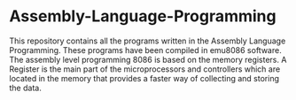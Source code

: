 # Assembly-Language-Programming
This repository contains all the programs written in the Assembly Language Programming. These programs have been compiled in emu8086 software. The assembly level programming 8086 is based on the memory registers. A Register is the main part of the microprocessors and controllers which are located in the memory that provides a faster way of collecting and storing the data.
